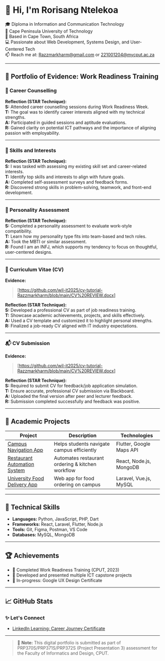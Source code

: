 # 👋 Hi, I'm Rorisang Ntelekoa

🎓 Diploma in Information and Communication Technology  
🏫 Cape Peninsula University of Technology  
📍 Based in Cape Town, South Africa  
💻 Passionate about Web Development, Systems Design, and User-Centered Tech  
📫 Reach me at: Razzmarkharm@gmail.com or 221001204@mycput.ac.za

---

## 🧾 Portfolio of Evidence: Work Readiness Training

### 💼 Career Counselling

**Reflection (STAR Technique):**  
**S:** Attended career counselling sessions during Work Readiness Week.  
**T:** The goal was to identify career interests aligned with my technical strengths.  
**A:** Participated in guided sessions and aptitude evaluations.  
**R:** Gained clarity on potential ICT pathways and the importance of aligning passion with employability.

---

### 🧠 Skills and Interests

**Reflection (STAR Technique):**  
**S:** I was tasked with assessing my existing skill set and career-related interests.  
**T:** Identify top skills and interests to align with future goals.  
**A:** Completed self-assessment surveys and feedback forms.  
**R:** Discovered strong skills in problem-solving, teamwork, and front-end development.

---

### 🧬 Personality Assessment

**Reflection (STAR Technique):**  
**S:** Completed a personality assessment to evaluate work-style compatibility.  
**T:** Learn how my personality type fits into team-based and tech roles.  
**A:** Took the MBTI or similar assessment.  
**R:** Found I am an INFJ, which supports my tendency to focus on thoughtful, user-centered designs.

---

### 📄 Curriculum Vitae (CV)

**Evidence:**  
> [https://github.com/wil-it2025/cv-tutorial-Razzmarkharm/blob/main/CV%20REVIEW.docx]

**Reflection (STAR Technique):**  
**S:** Developed a professional CV as part of job readiness training.  
**T:** Showcase academic achievements, projects, and skills effectively.  
**A:** Used a CV template and customized it to highlight personal strengths.  
**R:** Finalized a job-ready CV aligned with IT industry expectations.

---

### 📬 CV Submission

**Evidence:**  
> [https://github.com/wil-it2025/cv-tutorial-Razzmarkharm/blob/main/CV%20REVIEW.docx]

**Reflection (STAR Technique):**  
**S:** Required to submit CV for feedback/job application simulation.  
**T:** Ensure accurate, professional CV submission via Blackboard.  
**A:** Uploaded the final version after peer and lecturer feedback.  
**R:** Submission completed successfully and feedback was positive.

---

## 🚀 Academic Projects

| Project | Description | Technologies |
|--------|-------------|--------------|
| [Campus Navigation App](https://github.com/yourusername/campus-navigation-app) | Helps students navigate campus efficiently | Flutter, Google Maps API |
| [Restaurant Automation System](https://github.com/yourusername/restaurant-automation) | Automates restaurant ordering & kitchen workflow | React, Node.js, MongoDB |
| [University Food Delivery App](https://github.com/yourusername/uni-food-delivery) | Web app for food ordering on campus | Laravel, Vue.js, MySQL |

---

## 🧠 Technical Skills

- **Languages:** Python, JavaScript, PHP, Dart  
- **Frameworks:** React, Laravel, Flutter, Node.js  
- **Tools:** Git, Figma, Postman, VS Code  
- **Databases:** MySQL, MongoDB

---

## 🏆 Achievements

- 🥇 Completed Work Readiness Training (CPUT, 2023)
- 🧩 Developed and presented multiple ICT capstone projects
- 📜 In-progress: Google UX Design Certificate

---

## 📈 GitHub Stats

### ✨ Let's Connect
- [LinkedIn Learning: Career Journey Certificate](https://www.linkedin.com/learning/career-journey?u=2256146) 

---

> 📌 **Note:** This digital portfolio is submitted as part of PRP370S/PRP371S/PRP372S (Project Presentation 3) assessment for the Faculty of Informatics and Design, CPUT.
